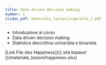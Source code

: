```yaml
---
title: Data driven decision making
number: 1
slides_pdf: materiale_lezioni/capitolo_1.pdf
---
```


- Introduzione al corso
- Data driven decision making
- Statistica descrittiva univariata e bivariata


[Link File xlsx Happiness]({{ site.baseurl }}/materiale_lezioni/happiness.xlsx)